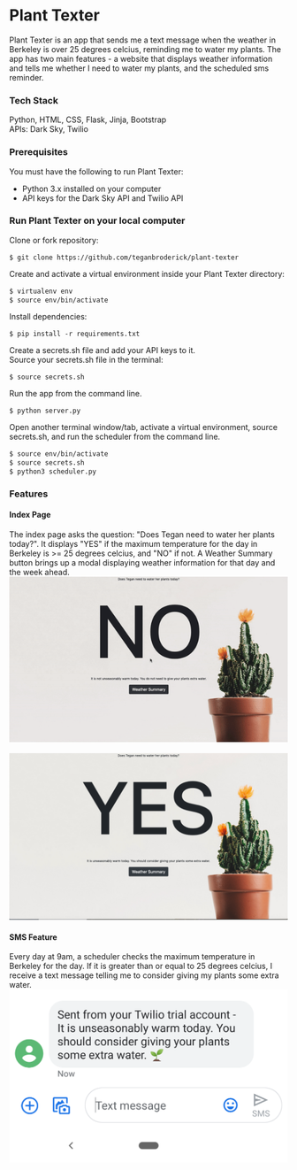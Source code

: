 # Plant Texter

Plant Texter is an app that sends me a text message when the weather in Berkeley is over 25 degrees celcius, reminding me to water my plants. The app has two main features - a website that displays weather information and tells me whether I need to water my plants, and the scheduled sms reminder.

### Tech Stack
Python, HTML, CSS, Flask, Jinja, Bootstrap <br>
APIs: Dark Sky, Twilio

### Prerequisites

You must have the following to run Plant Texter:

- Python 3.x installed on your computer
- API keys for the Dark Sky API and Twilio API

### Run Plant Texter on your local computer

Clone or fork repository:
```
$ git clone https://github.com/teganbroderick/plant-texter
```
Create and activate a virtual environment inside your Plant Texter directory:
```
$ virtualenv env
$ source env/bin/activate
```
Install dependencies:
```
$ pip install -r requirements.txt
```
Create a secrets.sh file and add your API keys to it.
<br>
Source your secrets.sh file in the terminal:
```
$ source secrets.sh
```
Run the app from the command line.
```
$ python server.py
```
Open another terminal window/tab, activate a virtual environment, source secrets.sh, and run the scheduler from the command line.
```
$ source env/bin/activate
$ source secrets.sh
$ python3 scheduler.py
```

### Features

#### Index Page <br>
The index page asks the question: "Does Tegan need to water her plants today?". It displays "YES" if the maximum temperature for the day in Berkeley is >= 25 degrees celcius, and "NO" if not. A Weather Summary button brings up a modal displaying weather information for that day and the week ahead.
![Index_no](https://raw.githubusercontent.com/teganbroderick/plant-texter/master/static/img/plant-texter-index.gif)
<br><br>
![Index_yes](https://raw.githubusercontent.com/teganbroderick/plant-texter/master/static/img/plant-texter-index-yes.png)
<br>

#### SMS Feature <br>
Every day at 9am, a scheduler checks the maximum temperature in Berkeley for the day. If it is greater than or equal to 25 degrees celcius, I receive a text message telling me to consider giving my plants some extra water.
![Index_yes](https://raw.githubusercontent.com/teganbroderick/plant-texter/master/static/img/plant-texter-sms.png)
